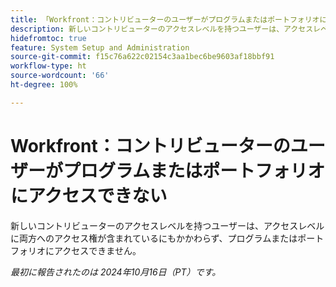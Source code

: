 ```yaml
---
title: 「Workfront：コントリビューターのユーザーがプログラムまたはポートフォリオにアクセスできない」
description: 新しいコントリビューターのアクセスレベルを持つユーザーは、アクセスレベルに両方へのアクセス権が含まれているにもかかわらず、プログラムまたはポートフォリオにアクセスできません。
hidefromtoc: true
feature: System Setup and Administration
source-git-commit: f15c76a622c02154c3aa1bec6be9603af18bbf91
workflow-type: ht
source-wordcount: '66'
ht-degree: 100%

---
```


# Workfront：コントリビューターのユーザーがプログラムまたはポートフォリオにアクセスできない

新しいコントリビューターのアクセスレベルを持つユーザーは、アクセスレベルに両方へのアクセス権が含まれているにもかかわらず、プログラムまたはポートフォリオにアクセスできません。

_最初に報告されたのは 2024年10月16日（PT）です。_
